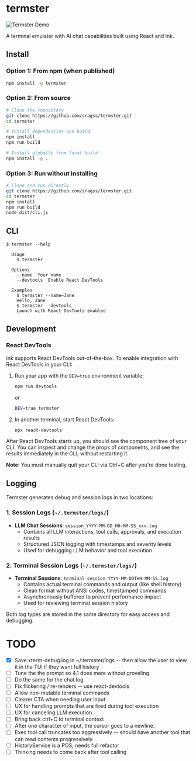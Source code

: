 # termster

![Termster Demo](imgs/termster_2.gif)

A terminal emulator with AI chat capabilities built using React and Ink.

## Install

### Option 1: From npm (when published)
```bash
npm install -g termster
```

### Option 2: From source
```bash
# Clone the repository
git clone https://github.com/sragss/termster.git
cd termster

# Install dependencies and build
npm install
npm run build

# Install globally from local build
npm install -g .
```

### Option 3: Run without installing
```bash
# Clone and run directly
git clone https://github.com/sragss/termster.git
cd termster
npm install
npm run build
node dist/cli.js
```

## CLI

```
$ termster --help

  Usage
    $ termster

  Options
    --name  Your name
    --devtools  Enable React DevTools

  Examples
    $ termster --name=Jane
    Hello, Jane
    $ termster --devtools
    Launch with React DevTools enabled
```

## Development

### React DevTools

Ink supports React DevTools out-of-the-box. To enable integration with React DevTools in your CLI:

1. Run your app with the `DEV=true` environment variable:

   ```bash
   npm run devtools
   ```

   or

   ```bash
   DEV=true termster
   ```

2. In another terminal, start React DevTools:
   ```bash
   npx react-devtools
   ```

After React DevTools starts up, you should see the component tree of your CLI. You can inspect and change the props of components, and see the results immediately in the CLI, without restarting it.

**Note**: You must manually quit your CLI via Ctrl+C after you're done testing.

## Logging

Termster generates debug and session logs in two locations:

### 1. Session Logs (`~/.termster/logs/`)
- **LLM Chat Sessions**: `session_YYYY-MM-DD_HH-MM-SS_xxx.log`
  - Contains all LLM interactions, tool calls, approvals, and execution results
  - Structured JSON logging with timestamps and severity levels
  - Used for debugging LLM behavior and tool execution

### 2. Terminal Session Logs (`~/.termster/logs/`)
- **Terminal Sessions**: `terminal-session-YYYY-MM-DDTHH-MM-SS.log`
  - Contains actual terminal commands and output (like shell history)
  - Clean format without ANSI codes, timestamped commands
  - Asynchronously buffered to prevent performance impact
  - Used for reviewing terminal session history

Both log types are stored in the same directory for easy access and debugging.

# TODO
- [x] Save xterm-debug.log in ~/.termster/logs -- then allow the user to view it in the TUI if they want full history
- [ ] Tune the the prompt so 4.1 does more without groveling
- [ ] Do the same for the chat log  
- [ ] Fix flickering / re-renders -- use react-devtools
- [ ] Allow non-mutable terminal commands
- [ ] Clearer CTA when needing user input
- [ ] UX for handling prompts that are fired during tool execution
- [ ] UX for canceling LLM execution
- [ ] Bring back ctrl+C to terminal context
- [ ] After one character of input, the cursor goes to a newline.
- [ ] Exec tool call truncates too aggressively -- should have another tool that can read contents progressively
- [ ] HistoryService is a POS, needs full refactor
- [ ] Thinking needs to come back after tool calling